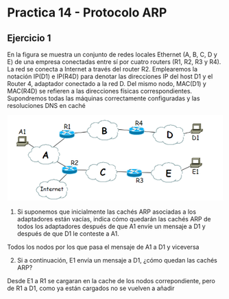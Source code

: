 # Practica 14 - Protocolo ARP 
 
## Ejercicio 1

En la figura se muestra un conjunto de redes locales Ethernet (A, B, C, D y E) de una empresa conectadas entre sí por cuatro routers (R1, R2, R3 y R4). La red se conecta a Internet a través del router R2. Emplearemos la notación IP(D1) e IP(R4D) para denotar las direcciones IP del host D1 y el Router 4, adaptador conectado a la red D.  Del  mismo  nodo,  MAC(D1)  y  MAC(R4D)  se  refieren  a  las  direcciones  físicas correspondientes. Supondremos todas las máquinas correctamente configuradas y las resoluciones DNS en caché

![eje1](eje1.png)

1. Si suponemos que inicialmente las cachés ARP asociadas a los adaptadores están vacías, indica cómo quedarán las cachés ARP de todos los adaptadores después de que A1 envíe un mensaje a D1 y después de que D1 le conteste a A1.

Todos los nodos por los que pasa el mensaje de A1 a D1 y viceversa


2. Si a continuación, E1 envía un mensaje a D1, ¿cómo quedan las cachés ARP?

Desde E1 a R1 se cargaran en la cache de los nodos correpondiente, pero de R1 a D1, como ya están cargados no se vuelven a añadir
